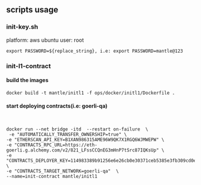 ## scripts usage

### init-key.sh

platform: aws ubuntu
user: root


```shell
export PASSWORD=${replace_string}, i.e: export PASSWORD=mantle@123
```

### init-l1-contract

#### build the images
```shell
docker build -t mantle/initl1 -f ops/docker/initl1/Dockerfile .
```

#### start deploying contracts(i.e: goerli-qa)
```shell


docker run --net bridge -itd  --restart on-failure  \
 -e "AUTOMATICALLY_TRANSFER_OWNERSHIP=true" \
-e "ETHERSCAN_API_KEY=B1XAN986315AME96W9QK7X1RGQ6WJMWEPW" \
-e "CONTRACTS_RPC_URL=https://eth-goerli.g.alchemy.com/v2/821_LFssCCQnEG3mHnP7tSrc87IQKsUp" \
-e "CONTRACTS_DEPLOYER_KEY=114983389b91256e6e26cb0e30371ceb5385e3fb309cd0e7823b86fff27c9ba4" \
-e "CONTRACTS_TARGET_NETWORK=goerli-qa"  \
--name=init-contract mantle/initl1

```
